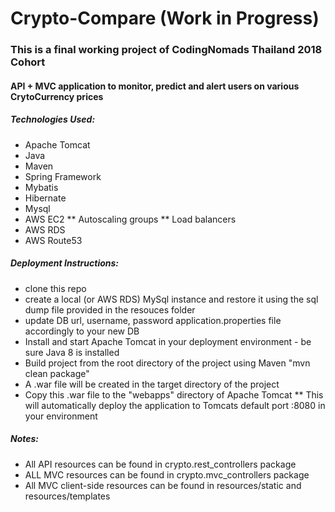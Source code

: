 # Crypto-Compare (Work in Progress)

### This is a final working project of CodingNomads Thailand 2018 Cohort 

#### API + MVC application to monitor, predict and alert users on various CrytoCurrency prices

##### Technologies Used:
* Apache Tomcat
* Java
* Maven
* Spring Framework
* Mybatis
* Hibernate
* Mysql
* AWS EC2
** Autoscaling groups
** Load balancers
* AWS RDS
* AWS Route53

##### Deployment Instructions:
* clone this repo
* create a local (or AWS RDS) MySql instance and restore it using the sql dump file provided in the resouces folder
* update DB url, username, password application.properties file accordingly to your new DB
* Install and start Apache Tomcat in your deployment environment - be sure Java 8 is installed
* Build project from the root directory of the project using Maven "mvn clean package"
* A .war file will be created in the target directory of the project
* Copy this .war file to the "webapps" directory of Apache Tomcat 
** This will automatically deploy the application to Tomcats default port :8080 in your environment

##### Notes:
* All API resources can be found in crypto.rest_controllers package
* ALL MVC resources can be found in crypto.mvc_controllers package
* All MVC client-side resources can be found in resources/static and resources/templates
